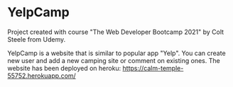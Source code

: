 # YelpCamp

Project created with course "The Web Developer Bootcamp 2021" by Colt Steele from Udemy. 

YelpCamp is a website that is similar to popular app "Yelp". You can create new user and add a new camping site or comment on existing ones.
The website has been deployed on heroku: https://calm-temple-55752.herokuapp.com/

